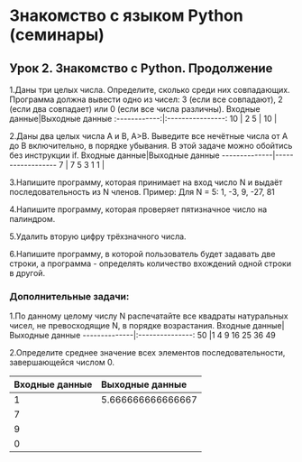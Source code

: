 # Знакомство с языком Python (семинары)

## Урок 2. Знакомство с Python. Продолжение

1.Даны три целых числа. Определите, сколько среди них совпадающих. Программа должна вывести одно из чисел: 3 (если все совпадают), 2 (если два совпадает) или 0 (если все числа различны).
Входные данные|Выходные данные
:------------:|:----------------:
10            | 2
5             |
10	          |  


2.Даны два целых числа A и В, A>B. Выведите все нечётные числа от A до B включительно, в порядке убывания. В этой задаче можно обойтись без инструкции if.
Входные данные|Выходные данные
--------------|------------------
7             | 7 5 3 1
1             |

3.Напишите программу, которая принимает на вход число N и выдаёт последовательность из N членов.
Пример:
Для N = 5: 1, -3, 9, -27, 81

4.Напишите программу, которая проверяет пятизначное число на палиндром.

5.Удалить вторую цифру трёхзначного числа.

6.Напишите программу, в которой пользователь будет задавать две строки, а программа - определять количество вхождений одной строки в другой.

### Дополнительные задачи:

1.По данному целому числу N распечатайте все квадраты натуральных чисел, не превосходящие N, в порядке возрастания.
Входные данные|Выходные данные
--------------|:---------------:
50	          |1 4 9 16 25 36 49


2.Определите среднее значение всех элементов последовательности, завершающейся числом 0.

Входные данные|Выходные данные
--------------|:-----------------
1             | 5.666666666666667
7             |
9             |
0             |